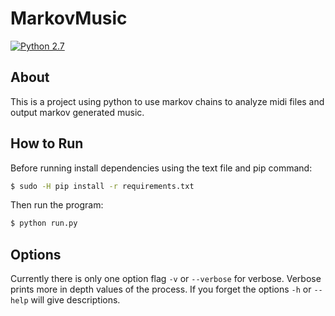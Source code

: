# MarkovMusic
[![Python 2.7][python-img]][python-url]

## About
This is a project using python to use markov chains to analyze midi files and
output markov generated music.
## How to Run
Before running install dependencies using the text file and pip command:
```bash
$ sudo -H pip install -r requirements.txt
```
Then run the program:
```bash
$ python run.py
```
## Options
Currently there is only one option flag `-v` or `--verbose` for verbose. Verbose prints more in depth values of the process. If you
forget the options `-h` or `--help` will give descriptions.

[python-img]:   https://img.shields.io/badge/python-2.7-blue.svg?style=flat-square
[python-url]:   https://www.python.org/downloads
